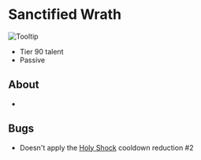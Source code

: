 # Sanctified Wrath

![Tooltip]()

- Tier 90 talent
- Passive

## About

-

## Bugs

- Doesn't apply the [Holy Shock](./HolyShock.md) cooldown reduction #2
